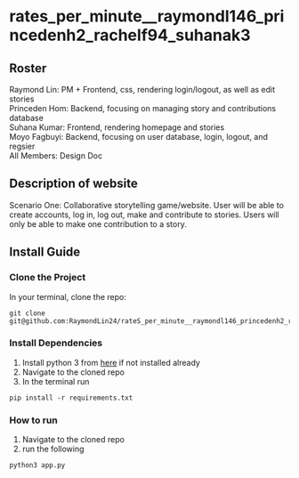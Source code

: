 # rates_per_minute__raymondl146_princedenh2_rachelf94_suhanak3
## Roster
Raymond Lin: PM + Frontend, css, rendering login/logout, as well as edit stories <br>
Princeden Hom: Backend, focusing on managing story and contributions database <br>
Suhana Kumar: Frontend, rendering homepage and stories <br>
Moyo Fagbuyi: Backend, focusing on user database, login, logout, and regsier <br>
All Members: Design Doc


## Description of website
Scenario One: Collaborative storytelling game/website. User will be able to create accounts, log in, log out, make and contribute to stories. Users will only be able to make one contribution to a story.
## Install Guide
### Clone the Project
In your terminal, clone the repo:
```
git clone git@github.com:RaymondLin24/rateS_per_minute__raymondl146_princedenh2_rachelf94_suhanak3.git
```
### Install Dependencies 
1. Install python 3 from [here](https://www.python.org/downloads/) if not installed already
2. Navigate to the cloned repo
3. In the terminal run 
```
pip install -r requirements.txt
```
 
### How to run
1. Navigate to the cloned repo
2. run the following
```
python3 app.py
```
